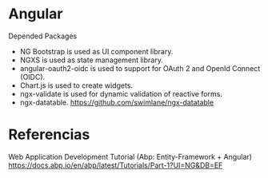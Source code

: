 # Angular


Depended Packages

-    NG Bootstrap is used as UI component library.
-    NGXS is used as state management library.
-    angular-oauth2-oidc is used to support for OAuth 2 and OpenId Connect (OIDC).
-    Chart.js is used to create widgets.
-    ngx-validate is used for dynamic validation of reactive forms.
-   ngx-datatable. https://github.com/swimlane/ngx-datatable



# Referencias

Web Application Development Tutorial
(Abp: Entity-Framework  + Angular)
https://docs.abp.io/en/abp/latest/Tutorials/Part-1?UI=NG&DB=EF
